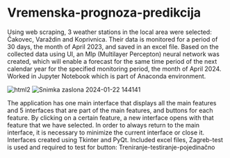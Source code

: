 # Vremenska-prognoza-predikcija
Using web scraping, 3 weather stations in the local area were selected: Čakovec, Varaždin and Koprivnica.
Their data is monitored for a period of 30 days, the month of April 2023, and saved in an excel file.
Based on the collected data using UI, an Mlp (Multilayer Percepton) neural network was created, which will enable a forecast for the same time period of the next calendar year for the specified monitoring period, the month of April 2024.
Worked in Jupyter Notebook which is part of Anaconda environment.

![html2](https://github.com/FlorijanBar/Vremenska-prognoza-predikcija/assets/101203001/fba42ce1-5f48-410c-98be-5d8162100627)
![Snimka zaslona 2024-01-22 144141](https://github.com/FlorijanBar/Vremenska-prognoza-predikcija/assets/101203001/23080582-6225-43a7-b4cd-7d17771bb109)




The application has one main interface that displays all the main features and 5 interfaces that are part of the main features, and buttons for each feature. By clicking on a certain feature, a new interface opens with that feature that we have selected. In order to always return to the main interface, it is necessary to minimize the current interface or close it.
Interfaces created using Tkinter and PyQt.
Included excel files, Zagreb-test is used and required to test for button: Treniranje-testiranje-pojedinačno
